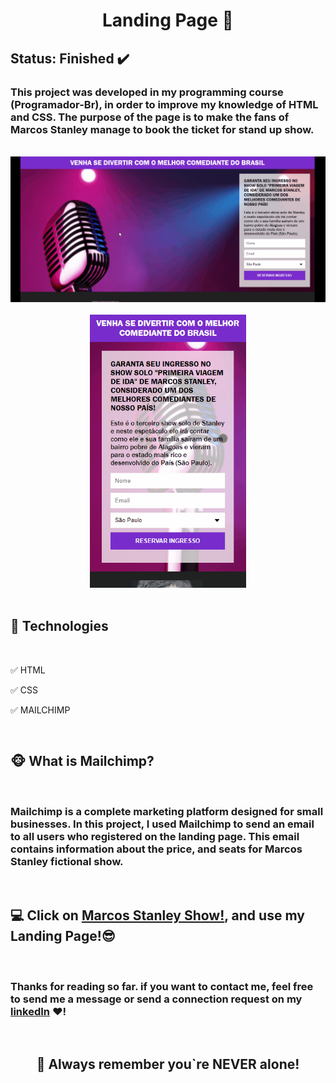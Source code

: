 <h1 align="center"><strong>Landing Page </strong>🚀</h1>

<h2><strong>Status:</strong> Finished ✔️</h2>

### This project was developed in my programming course (Programador-Br), in order to improve my knowledge of <strong>HTML</strong> and <strong>CSS</strong>. The purpose of the page is to make the fans of Marcos Stanley manage to book the ticket for stand up show.
<br>

<div align="center">
    <img src="./GitHub/demo-Web.gif" alt="demo-web"> 
        <br><br>
    <img src="./GitHub/demo-Mob.gif" alt="demo-mobile" width="250">
</div>
<br>

## **🚀 Technologies** 


<br>

 ✅ HTML

 ✅ CSS

 ✅ MAILCHIMP

<br>

## **🐵 What is Mailchimp?**


<br>

<h3>Mailchimp is a complete marketing platform designed for small businesses. In this project, I used Mailchimp to send an email to all users who registered on the landing page. This email contains information about the price, and seats for Marcos Stanley fictional show. 

</h3>

<br>

## 💻 Click on [Marcos Stanley Show!](marcos-stanley-stand-up-show.netlify.app), and use my Landing Page!😎 


<br>

### Thanks for reading so far. if you want to contact me, feel free to send me a message or send a connection request on my [linkedIn](https://www.linkedin.com/in/mateus-silva-folego260601/) ❤!

<br>

<h2 align="center"> 📖 Always remember you`re <strong>NEVER</strong> alone!






